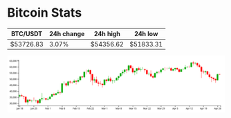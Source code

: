 # Bitcoin Stats

BTC/USDT|24h change|24h high|24h low|
|---|---|---|---|
|$53726.83|3.07%|$54356.62|$51833.31|

<img src="./chart.svg">
